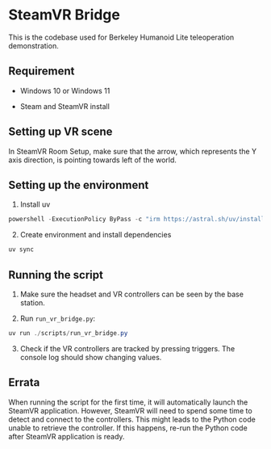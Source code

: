 # SteamVR Bridge

This is the codebase used for Berkeley Humanoid Lite teleoperation demonstration.

## Requirement

- Windows 10 or Windows 11

- Steam and SteamVR install


## Setting up VR scene

In SteamVR Room Setup, make sure that the arrow, which represents the Y axis direction, is pointing towards left of the world.

## Setting up the environment

1. Install uv

```powershell
powershell -ExecutionPolicy ByPass -c "irm https://astral.sh/uv/install.ps1 | iex"
```

2. Create environment and install dependencies

```powershell
uv sync
```

## Running the script

1. Make sure the headset and VR controllers can be seen by the base station.

2. Run `run_vr_bridge.py`:

```powershell
uv run ./scripts/run_vr_bridge.py
```

3. Check if the VR controllers are tracked by pressing triggers. The console log should show changing values.

## Errata

When running the script for the first time, it will automatically launch the SteamVR application. However, SteamVR will need to spend some time to detect and connect to the controllers. This might leads to the Python code unable to retrieve the controller. If this happens, re-run the Python code after SteamVR application is ready.
